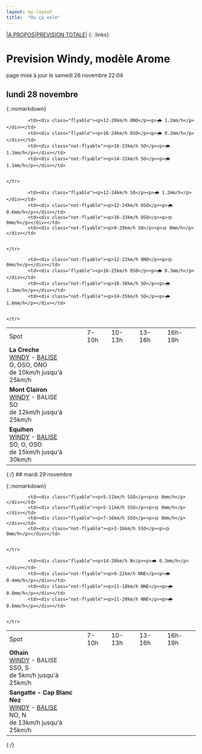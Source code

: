 ```yaml
---
layout: my-layout
title:  "Ou ça vole"
---
```


|[A PROPOS](about)|[PREVISION TOTALE](all)|
{: .links}

# Prevision Windy, modèle Arome
page mise à jour le samedi 26 novembre 22:04



## lundi 28 novembre

{::nomarkdown}
<table>
  <tbody>
    <tr>
      <td>Spot</td>
      <td>7-10h</td>
      <td>10-13h</td>
      <td>13-16h</td>
      <td>16h-19h</td>
    </tr>
<tr>
        <td><strong>La Creche</strong>  <br><a href="https://windy.com/50.751/1.606?50.352,1.604,8,m:e3KagdP">WINDY</a> - <span class=""><a href="https://www.meteociel.fr/temps-reel/obs_villes.php?code2=7004">BALISE</a> </span><br> <span class="vent-favorable">O, OSO, ONO</span><br><span class="force-vent">de 10km/h jusqu'à 25km/h</span> </td>
        
            <td><div class="flyable"><p>12-20km/h ONO</p><p>🌧 1.2mm/h</p></div></td>
            <td><div class="flyable"><p>16-24km/h OSO</p><p>🌧 0.2mm/h</p></div></td>
            <td><div class="not-flyable"><p>16-33km/h SO</p><p>🌧 1.1mm/h</p></div></td>
            <td><div class="not-flyable"><p>14-31km/h SO</p><p>🌧 1.1mm/h</p></div></td>
            
        
    </tr>
<tr>
        <td><strong>Mont Clairon</strong>  <br><a href="https://windy.com/49.919/2.729?49.515,2.730,8,m:e2magfH">WINDY</a> - <span class="no-balise"> BALISE </span><br> <span class="vent-favorable">SO</span><br><span class="force-vent">de 12km/h jusqu'à 25km/h</span> </td>
        
            <td><div class="flyable"><p>12-24km/h SO</p><p>🌧 1.2mm/h</p></div></td>
            <td><div class="not-flyable"><p>12-24km/h OSO</p><p>🌧 0.6mm/h</p></div></td>
            <td><div class="not-flyable"><p>16-33km/h OSO</p><p>🌞 0mm/h</p></div></td>
            <td><div class="not-flyable"><p>9-29km/h SO</p><p>🌞 0mm/h</p></div></td>
            
        
    </tr>
<tr>
        <td><strong>Equihen</strong>  <br><a href="https://windy.com/50.679/1.572?50.279,1.571,8,m:e3CagdM">WINDY</a> - <span class=""><a href="https://balisemeteo.com/balise_histo.php?idBalise=159">BALISE</a> </span><br> <span class="vent-favorable">SO, O, OSO</span><br><span class="force-vent">de 15km/h jusqu'à 30km/h</span> </td>
        
            <td><div class="not-flyable"><p>12-22km/h ONO</p><p>🌞 0mm/h</p></div></td>
            <td><div class="flyable"><p>16-25km/h OSO</p><p>🌧 0.3mm/h</p></div></td>
            <td><div class="not-flyable"><p>16-38km/h SO</p><p>🌧 1.3mm/h</p></div></td>
            <td><div class="not-flyable"><p>14-35km/h SO</p><p>🌧 1.6mm/h</p></div></td>
            
        
    </tr>

</tbody>
</table>
{:/}
## mardi 29 novembre

{::nomarkdown}
<table>
  <tbody>
    <tr>
      <td>Spot</td>
      <td>7-10h</td>
      <td>10-13h</td>
      <td>13-16h</td>
      <td>16h-19h</td>
    </tr>
<tr>
        <td><strong>Olhain</strong>  <br><a href="https://windy.com/50.434/2.586?50.031,2.587,8,m:e3eagft">WINDY</a> - <span class="no-balise"> BALISE </span><br> <span class="vent-favorable">SSO, S</span><br><span class="force-vent">de 5km/h jusqu'à 25km/h</span> </td>
        
            <td><div class="flyable"><p>5-11km/h SSO</p><p>🌞 0mm/h</p></div></td>
            <td><div class="flyable"><p>5-11km/h SSO</p><p>🌞 0mm/h</p></div></td>
            <td><div class="flyable"><p>7-16km/h SSO</p><p>🌞 0mm/h</p></div></td>
            <td><div class="not-flyable"><p>3-16km/h SSO</p><p>🌞 0mm/h</p></div></td>
            
        
    </tr>
<tr>
        <td><strong>Sangatte - Cap Blanc Nez</strong>  <br><a href="https://windy.com/50.945/1.742?50.548,1.741,8,m:e33agd3">WINDY</a> - <span class=""><a href="https://balisemeteo.com/balise_histo.php?idBalise=159">BALISE</a> </span><br> <span class="vent-favorable">NO, N</span><br><span class="force-vent">de 13km/h jusqu'à 25km/h</span> </td>
        
            <td><div class="flyable"><p>14-20km/h N</p><p>🌧 0.3mm/h</p></div></td>
            <td><div class="not-flyable"><p>9-22km/h NNE</p><p>🌧 0.4mm/h</p></div></td>
            <td><div class="not-flyable"><p>11-18km/h NNE</p><p>🌧 0.8mm/h</p></div></td>
            <td><div class="not-flyable"><p>11-20km/h NNE</p><p>🌧 0.6mm/h</p></div></td>
            
        
    </tr>

</tbody>
</table>
{:/}
